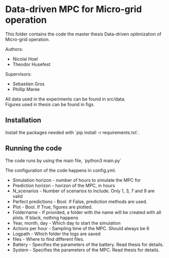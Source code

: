 # Data-driven MPC for Micro-grid operation

This folder contains the code the master thesis Data-driven optimization of Micro-grid operation.

Authors:

- Nicolai Hoel
- Theodor Husefest

Supervisors:

- Sebastien Gros
- Phillip Maree


All data used in the experiments can be found in src/data.   
Figures used in thesis can be found in figs.

## Installation

Install the packages needed with ´pip install -r requirements.txt´.


## Running the code

The code runs by using the main file, ´python3 main.py´

The configuration of the code happens in config.yml.

- Simulation horizon - number of hours to simulate the MPC for
- Prediction horizon - horizon of the MPC, in hours
- N_scenarios - Number of scenarios to include. Only 1, 3, 7 and 9 are valid
- Perfect predictions - Bool. If False, prediction methods are used.
- Plot - Bool. If True, figures are plotted. 
- Foldername - If provided, a folder with the name will be created with all plots. If black, nothing happens
- Year, month, day - Which day to start the simulation
- Actions per hour - Sampling time of the MPC. Should always be 6
- Logpath - Which folder the logs are saved
- files - Where to find different files.
- Battery - Specifies the parameters of the battery. Read thesis for details.
- System - Specifies the parameters of the MPC. Read thesis for details.


